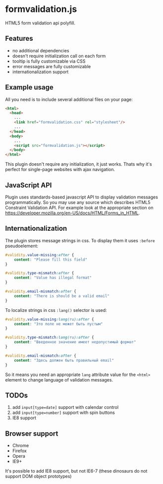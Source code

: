 formvalidation.js
=============
HTML5 form validation api polyfill.

Features
--------
* no additional dependencies
* doesn't require initialization call on each form
* tooltip is fully customizable via CSS
* error messages are fully customizable
* internationalization support

Example usage
-------------
All you need is to include several additional files on your page:
```html
<html>
  <head>
    ...
    <link href="formvalidation.css" rel="stylesheet"/>
    ...
  </head>
  <body>
    ...
    <script src="formvalidation.js"></script>
  </body>
</html>
```
This plugin doesn't require any initialization, it just works. Thats why it's perfect for single-page websites with ajax navigation. 

JavaScript API
--------------
Plugin uses standards-based javascript API to display validation messages programmatically. So you may use any source which describes HTML5 Constraint Validation API. For example look at the appropriate section on https://developer.mozilla.org/en-US/docs/HTML/Forms_in_HTML.

Internationalization
--------------------
The plugin stores message strings in css. To display them it uses `:before` pseudoelement:
```css
#validity.value-missing:after {
    content: "Please fill this field"
}

#validity.type-mismatch:after {
    content: "Value has illegal format"
}

#validity.email-mismatch:after {
    content: "There is should be a valid email"
}
```
To localize strings in css `:lang()` selector is used:
```css
#validity.value-missing:lang(ru):after {
    content: "Это поле не может быть пустым"
}

#validity.type-mismatch:lang(ru):after {
    content: "Введенное значение имеет недопустимый формат"
}

#validity.email-mismatch:after {
    content: "Здесь должен быть правильный email"
}
```
So it means you need an appropriate `lang` attribute value for the `<html>` element to change language of validation messages.

TODOs
-----
1) add `input[type=date]` support with calendar control
2) add `input[type=number]` support with spin buttons
3) IE8 support

Browser support
---------------
* Chrome
* Firefox
* Opera
* IE9+

It's possible to add IE8 support, but not IE6-7 (these dinosaurs do not support DOM object prototypes)